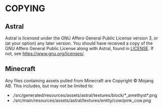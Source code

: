 # COPYING

## Astral

Astral is licensed under the GNU Affero General Public License version 3, or (at your option) any later version. You
should have received a copy of the GNU Affero General Public License along with Astral, found in [LICENSE](./LICENSE).
If not, see [<https://www.gnu.org/licenses/>](https://www.gnu.org/licenses/).

## Minecraft

Any files containing assets pulled from Minecraft are Copyright © Mojang AB. This includes, but may not be limited to:

* ./src/generated/resources/assets/astral/textures/block/\*\_amethyst\*.png
* ./src/main/resources/assets/astral/textures/entity/cow/pink\_cow.png
